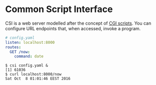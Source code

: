 # Common Script Interface

CSI is a web server modelled after the concept of [CGI
scripts](https://en.wikipedia.org/wiki/Common_Gateway_Interface). You can
configure URL endpoints that, when accessed, invoke a program.

```yaml
# config.yaml
listen: localhost:8000
routes:
  GET /now:
    command: date
```

```shell
$ csi config.yaml &
[1] 61036
$ curl localhost:8000/now
Sat Oct  8 01:01:46 EEST 2016
```
